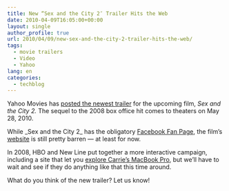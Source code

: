 ```yaml
---
title: New “Sex and the City 2″ Trailer Hits the Web
date: 2010-04-09T16:05:00+00:00
layout: single
author_profile: true
url: 2010/04/09/new-sex-and-the-city-2-trailer-hits-the-web/
tags:
  - movie trailers
  - Video
  - Yahoo
lang: en
categories: 
  - techblog
---
```

Yahoo Movies has [posted the newest trailer](http://movies.yahoo.com/feature/sex-and-the-city-2.html?showVideo=1) for the upcoming film, _Sex and the City 2._ The sequel to the 2008 box office hit comes to theaters on May 28, 2010.

While \_Sex and the City 2\_ has the obligatory [Facebook Fan Page](http://www.facebook.com/sexandthecity2), the film’s [website](http://sexandthecitymovie.com/) is still pretty barren — at least for now.

In 2008, HBO and New Line put together a more interactive campaign, including a site that let you [explore Carrie’s MacBook Pro](http://www.tuaw.com/2008/05/20/explore-carrie-bradshaws-macbook-pro/), but we’ll have to wait and see if they do anything like that this time around.

What do you think of the new trailer? Let us know!
